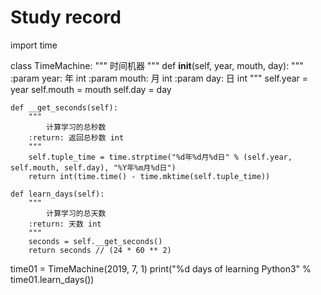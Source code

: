 # Study record


import time


class TimeMachine:
    """
        时间机器
    """
    def __init__(self, year, mouth, day):
        """
        :param year: 年 int
        :param mouth: 月 int
        :param day: 日 int
        """
        self.year = year
        self.mouth = mouth
        self.day = day

    def __get_seconds(self):
        """
            计算学习的总秒数
        :return: 返回总秒数 int
        """
        self.tuple_time = time.strptime("%d年%d月%d日" % (self.year, self.mouth, self.day), "%Y年%m月%d日")
        return int(time.time() - time.mktime(self.tuple_time))

    def learn_days(self):
        """
            计算学习的总天数
        :return: 天数 int
        """
        seconds = self.__get_seconds()
        return seconds // (24 * 60 ** 2)


time01 = TimeMachine(2019, 7, 1)
print("%d days of learning Python3" % time01.learn_days())


